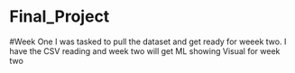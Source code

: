 # Final_Project
#Week One
I was tasked to pull the dataset and get ready for weeek two.
I have the CSV reading and week two will get ML showing Visual for week two

